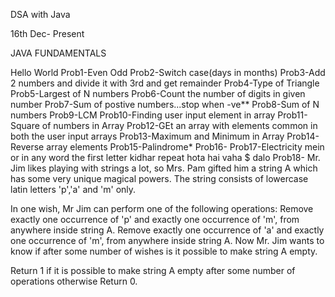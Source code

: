 DSA with Java 

16th Dec- Present

JAVA FUNDAMENTALS

Hello World
Prob1-Even Odd
Prob2-Switch case(days in months)
Prob3-Add 2 numbers and divide it with 3rd and get remainder
Prob4-Type of Triangle
Prob5-Largest of N numbers
Prob6-Count the number of digits in given number
Prob7-Sum of postive numbers...stop when -ve**
Prob8-Sum of N numbers
Prob9-LCM
Prob10-Finding user input element in array
Prob11-Square of numbers in Array
Prob12-GEt an array with elements common in both the user input arrays
Prob13-Maximum and Minimum in Array
Prob14-Reverse array elements
Prob15-Palindrome*
Prob16-
Prob17-Electricity mein or in any word the first letter kidhar repeat hota hai vaha $ dalo
Prob18- Mr. Jim likes playing with strings a lot, so Mrs. Pam gifted him a string A which has some very unique magical powers. The string consists of lowercase latin letters 'p','a' and 'm' only.

In one wish, Mr Jim can perform one of the following operations:
Remove exactly one occurrence of 'p' and exactly one occurrence of 'm', from anywhere inside string A.
Remove exactly one occurrence of 'a' and exactly one occurrence of 'm', from anywhere inside string A.
Now Mr. Jim wants to know if after some number of wishes is it possible to make string A empty. 

Return 1 if it is possible to make string A empty after some number of operations otherwise Return 0. 
